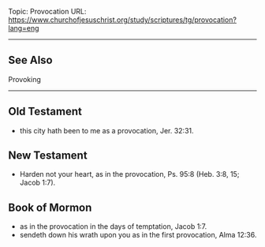 Topic: Provocation
URL: https://www.churchofjesuschrist.org/study/scriptures/tg/provocation?lang=eng

---

## See Also

Provoking

---

## Old Testament

- this city hath been to me as a provocation, Jer. 32:31.

## New Testament

- Harden not your heart, as in the provocation, Ps. 95:8 (Heb. 3:8, 15; Jacob 1:7).

## Book of Mormon

- as in the provocation in the days of temptation, Jacob 1:7.
- sendeth down his wrath upon you as in the first provocation, Alma 12:36.

